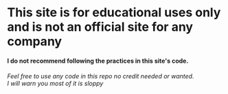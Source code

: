
<h1>This site is for educational uses only and is not an official site for any company</h1>

<h4>I do not recommend following the practices in this site's code.</h4>
<h6>Feel free to use any code in this repo no credit needed or wanted.<br> I will warn you most of it is sloppy</h6>
